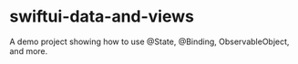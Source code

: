 # swiftui-data-and-views

A demo project showing how to use @State, @Binding, ObservableObject, and more.


